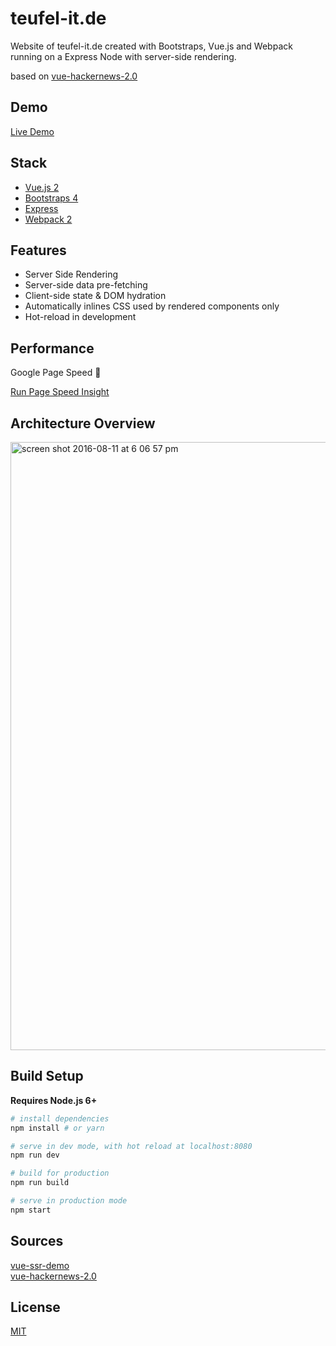 # teufel-it.de

Website of teufel-it.de created with Bootstraps, Vue.js and Webpack running on a Express Node with server-side rendering.

based on [vue-hackernews-2.0](https://github.com/vuejs/vue-hackernews-2.0)

## Demo

[Live Demo](https://teufel-it.de/)

## Stack

- [Vue.js 2](https://vuejs.org/)
- [Bootstraps 4](https://v4-alpha.getbootstrap.com/)
- [Express](http://expressjs.com/de/)
- [Webpack 2](https://webpack.github.io/)

## Features

- Server Side Rendering
- Server-side data pre-fetching
- Client-side state & DOM hydration
- Automatically inlines CSS used by rendered components only
- Hot-reload in development
  
## Performance

Google Page Speed :100:

[Run Page Speed Insight](https://developers.google.com/speed/pagespeed/insights/?hl=de&url=teufel-it.de)  

## Architecture Overview

<img width="973" alt="screen shot 2016-08-11 at 6 06 57 pm" src="https://cloud.githubusercontent.com/assets/499550/17607895/786a415a-5fee-11e6-9c11-45a2cfdf085c.png">

## Build Setup

**Requires Node.js 6+**

``` bash
# install dependencies
npm install # or yarn

# serve in dev mode, with hot reload at localhost:8080
npm run dev

# build for production
npm run build

# serve in production mode
npm start
```

## Sources

[vue-ssr-demo](https://github.com/doabit/vue-ssr-starter-kit)   
[vue-hackernews-2.0](https://github.com/vuejs/vue-hackernews-2.0)

## License

[MIT](http://opensource.org/licenses/MIT)
